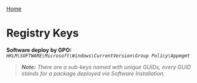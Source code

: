 [Home](/)
# Registry Keys

**Software deploy by GPO:** *`HKLM\SOFTWARE\Microsoft\Windows\CurrentVersion\Group Policy\Appmgmt`*
> **_Note:_** *There are a sub-keys named with unique GUIDs, every GUID stands for a package deployed via Software Installation.*

